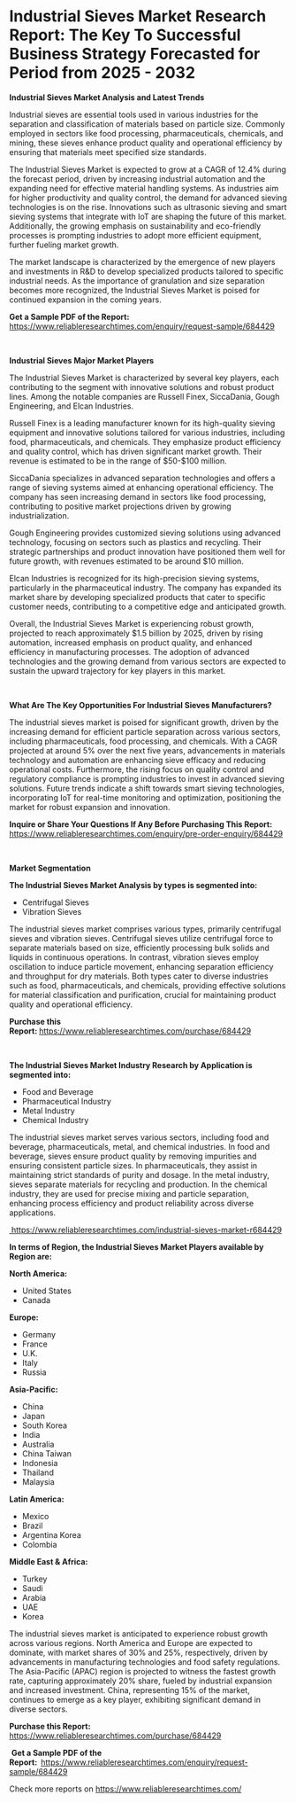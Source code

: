 <p><h1>Industrial Sieves Market Research Report: The Key To Successful Business Strategy Forecasted for Period from 2025 - 2032</h1></p><p><strong>Industrial Sieves Market Analysis and Latest Trends</strong></p>
<p><p>Industrial sieves are essential tools used in various industries for the separation and classification of materials based on particle size. Commonly employed in sectors like food processing, pharmaceuticals, chemicals, and mining, these sieves enhance product quality and operational efficiency by ensuring that materials meet specified size standards.</p><p>The Industrial Sieves Market is expected to grow at a CAGR of 12.4% during the forecast period, driven by increasing industrial automation and the expanding need for effective material handling systems. As industries aim for higher productivity and quality control, the demand for advanced sieving technologies is on the rise. Innovations such as ultrasonic sieving and smart sieving systems that integrate with IoT are shaping the future of this market. Additionally, the growing emphasis on sustainability and eco-friendly processes is prompting industries to adopt more efficient equipment, further fueling market growth.</p><p>The market landscape is characterized by the emergence of new players and investments in R&D to develop specialized products tailored to specific industrial needs. As the importance of granulation and size separation becomes more recognized, the Industrial Sieves Market is poised for continued expansion in the coming years.</p></p>
<p><strong>Get a Sample PDF of the Report:&nbsp;</strong> <a href="https://www.reliableresearchtimes.com/enquiry/request-sample/684429?utm_campaign=3258&utm_medium=2&utm_source=Github&utm_content=ia&utm_term=10042025&utm_id=industrial-sieves">https://www.reliableresearchtimes.com/enquiry/request-sample/684429</a></p>
<p>&nbsp;</p>
<p><strong>Industrial Sieves Major Market Players</strong></p>
<p><p>The Industrial Sieves Market is characterized by several key players, each contributing to the segment with innovative solutions and robust product lines. Among the notable companies are Russell Finex, SiccaDania, Gough Engineering, and Elcan Industries.</p><p>Russell Finex is a leading manufacturer known for its high-quality sieving equipment and innovative solutions tailored for various industries, including food, pharmaceuticals, and chemicals. They emphasize product efficiency and quality control, which has driven significant market growth. Their revenue is estimated to be in the range of $50-$100 million.</p><p>SiccaDania specializes in advanced separation technologies and offers a range of sieving systems aimed at enhancing operational efficiency. The company has seen increasing demand in sectors like food processing, contributing to positive market projections driven by growing industrialization.</p><p>Gough Engineering provides customized sieving solutions using advanced technology, focusing on sectors such as plastics and recycling. Their strategic partnerships and product innovation have positioned them well for future growth, with revenues estimated to be around $10 million.</p><p>Elcan Industries is recognized for its high-precision sieving systems, particularly in the pharmaceutical industry. The company has expanded its market share by developing specialized products that cater to specific customer needs, contributing to a competitive edge and anticipated growth.</p><p>Overall, the Industrial Sieves Market is experiencing robust growth, projected to reach approximately $1.5 billion by 2025, driven by rising automation, increased emphasis on product quality, and enhanced efficiency in manufacturing processes. The adoption of advanced technologies and the growing demand from various sectors are expected to sustain the upward trajectory for key players in this market.</p></p>
<p>&nbsp;</p>
<p><strong>What Are The Key Opportunities For Industrial Sieves Manufacturers?</strong></p>
<p><p>The industrial sieves market is poised for significant growth, driven by the increasing demand for efficient particle separation across various sectors, including pharmaceuticals, food processing, and chemicals. With a CAGR projected at around 5% over the next five years, advancements in materials technology and automation are enhancing sieve efficacy and reducing operational costs. Furthermore, the rising focus on quality control and regulatory compliance is prompting industries to invest in advanced sieving solutions. Future trends indicate a shift towards smart sieving technologies, incorporating IoT for real-time monitoring and optimization, positioning the market for robust expansion and innovation.</p></p>
<p><strong>Inquire or Share Your Questions If Any Before Purchasing This Report:</strong> <a href="https://www.reliableresearchtimes.com/enquiry/pre-order-enquiry/684429?utm_campaign=3258&utm_medium=2&utm_source=Github&utm_content=ia&utm_term=10042025&utm_id=industrial-sieves">https://www.reliableresearchtimes.com/enquiry/pre-order-enquiry/684429</a></p>
<p>&nbsp;</p>
<p><strong>Market Segmentation</strong></p>
<p><strong>The Industrial Sieves Market Analysis by types is segmented into:</strong></p>
<p><ul><li>Centrifugal Sieves</li><li>Vibration Sieves</li></ul></p>
<p><p>The industrial sieves market comprises various types, primarily centrifugal sieves and vibration sieves. Centrifugal sieves utilize centrifugal force to separate materials based on size, efficiently processing bulk solids and liquids in continuous operations. In contrast, vibration sieves employ oscillation to induce particle movement, enhancing separation efficiency and throughput for dry materials. Both types cater to diverse industries such as food, pharmaceuticals, and chemicals, providing effective solutions for material classification and purification, crucial for maintaining product quality and operational efficiency.</p></p>
<p><strong>Purchase this Report:&nbsp;</strong><a href="https://www.reliableresearchtimes.com/purchase/684429?utm_campaign=3258&utm_medium=2&utm_source=Github&utm_content=ia&utm_term=10042025&utm_id=industrial-sieves">https://www.reliableresearchtimes.com/purchase/684429</a></p>
<p>&nbsp;</p>
<p><strong>The Industrial Sieves Market Industry Research by Application is segmented into:</strong></p>
<p><ul><li>Food and Beverage</li><li>Pharmaceutical Industry</li><li>Metal Industry</li><li>Chemical Industry</li></ul></p>
<p><p>The industrial sieves market serves various sectors, including food and beverage, pharmaceuticals, metal, and chemical industries. In food and beverage, sieves ensure product quality by removing impurities and ensuring consistent particle sizes. In pharmaceuticals, they assist in maintaining strict standards of purity and dosage. In the metal industry, sieves separate materials for recycling and production. In the chemical industry, they are used for precise mixing and particle separation, enhancing process efficiency and product reliability across diverse applications.</p></p>
<p><a href="https://www.reliableresearchtimes.com/industrial-sieves-market-r684429?utm_campaign=3258&utm_medium=2&utm_source=Github&utm_content=ia&utm_term=10042025&utm_id=industrial-sieves">&nbsp;https://www.reliableresearchtimes.com/industrial-sieves-market-r684429</a></p>
<p><strong>In terms of Region, the Industrial Sieves Market Players available by Region are:</strong></p>
<p>
    <p> <strong> North America: </strong>
        <ul>
            <li>United States</li>
            <li>Canada</li>
        </ul>
        </p> 
    <p> <strong> Europe: </strong>
        <ul>
            <li>Germany</li>
            <li>France</li>
            <li>U.K.</li>
            <li>Italy</li>
            <li>Russia</li>
        </ul>
        </p> 
    <p> <strong> Asia-Pacific: </strong>
        <ul>
            <li>China</li>
            <li>Japan</li>
            <li>South Korea</li>
            <li>India</li>
            <li>Australia</li>
            <li>China Taiwan</li>
            <li>Indonesia</li>
            <li>Thailand</li>
            <li>Malaysia</li>
        </ul>
        </p> 
    <p> <strong> Latin America: </strong>
        <ul>
            <li>Mexico</li>
            <li>Brazil</li>
            <li>Argentina Korea</li>
            <li>Colombia</li>
        </ul>
        </p> 
    <p> <strong> Middle East & Africa: </strong>
        <ul>
            <li>Turkey</li>
            <li>Saudi</li>
            <li>Arabia</li>
            <li>UAE</li>
            <li>Korea</li>
        </ul>
    </p>
    </p>
<p><p>The industrial sieves market is anticipated to experience robust growth across various regions. North America and Europe are expected to dominate, with market shares of 30% and 25%, respectively, driven by advancements in manufacturing technologies and food safety regulations. The Asia-Pacific (APAC) region is projected to witness the fastest growth rate, capturing approximately 20% share, fueled by industrial expansion and increased investment. China, representing 15% of the market, continues to emerge as a key player, exhibiting significant demand in diverse sectors.</p></p>
<p><strong>Purchase this Report: </strong><a href="https://www.reliableresearchtimes.com/purchase/684429?utm_campaign=3258&utm_medium=2&utm_source=Github&utm_content=ia&utm_term=10042025&utm_id=industrial-sieves">https://www.reliableresearchtimes.com/purchase/684429</a></p>
<p>&nbsp;<strong>Get a Sample PDF of the Report:&nbsp;&nbsp;</strong><a href="https://www.reliableresearchtimes.com/enquiry/request-sample/684429?utm_campaign=3258&utm_medium=2&utm_source=Github&utm_content=ia&utm_term=10042025&utm_id=industrial-sieves">https://www.reliableresearchtimes.com/enquiry/request-sample/684429</a></p>
<p><strong></strong></p>
<p>Check more reports on <a href="https://www.reliableresearchtimes.com/?utm_campaign=3258&utm_medium=2&utm_source=Github&utm_content=ia&utm_term=10042025&utm_id=industrial-sieves">https://www.reliableresearchtimes.com/</a></p>